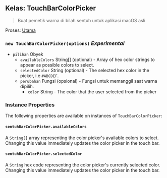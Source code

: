 ## Kelas: TouchBarColorPicker

> Buat pemetik warna di bilah sentuh untuk aplikasi macOS asli

Proses: [ Utama](../tutorial/quick-start.md#main-process)

### `new TouchBarColorPicker(options)` *Experimental*

* `pilihan` Obyek 
  * `availableColors` String[] (optional) - Array of hex color strings to appear as possible colors to select.
  * `selectedColor` String (optional) - The selected hex color in the picker, i.e `#ABCDEF`.
  * `perubahan` Fungsi (opsional) - Fungsi untuk memanggil saat warna dipilih. 
    * `color` String - The color that the user selected from the picker

### Instance Properties

The following properties are available on instances of `TouchBarColorPicker`:

#### `sentuhBarColorPicker.availableColors`

A `String[]` array representing the color picker's available colors to select. Changing this value immediately updates the color picker in the touch bar.

#### `sentuhBarColorPicker.selectedColor`

A `String` hex code representing the color picker's currently selected color. Changing this value immediately updates the color picker in the touch bar.